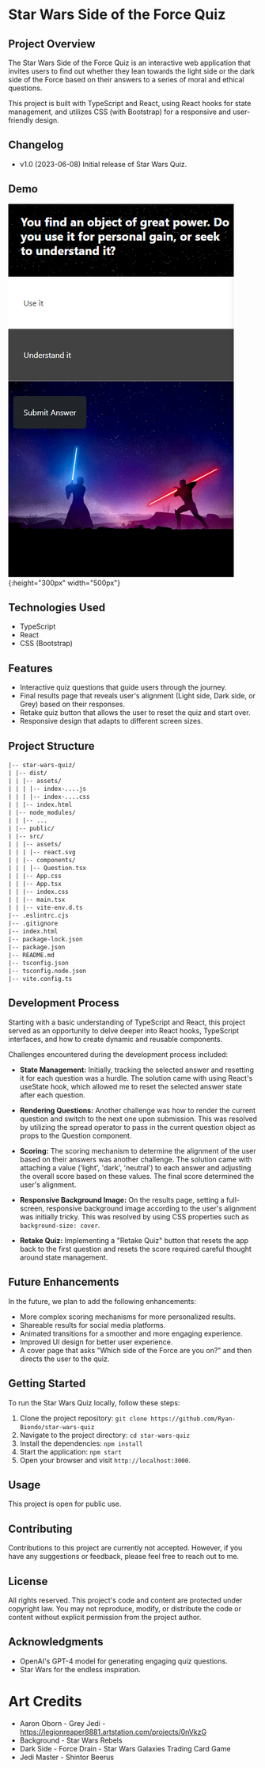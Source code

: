 # Star Wars Side of the Force Quiz

## Project Overview

The Star Wars Side of the Force Quiz is an interactive web application that invites users to find out whether they lean towards the light side or the dark side of the Force based on their answers to a series of moral and ethical questions.

This project is built with TypeScript and React, using React hooks for state management, and utilizes CSS (with Bootstrap) for a responsive and user-friendly design.

## Changelog

- v1.0 (2023-06-08) Initial release of Star Wars Quiz.

## Demo

![Demo](./images/quiz-demo-screenshot.png){:height="300px" width="500px"}

## Technologies Used

- TypeScript
- React
- CSS (Bootstrap)

## Features

- Interactive quiz questions that guide users through the journey.
- Final results page that reveals user's alignment (Light side, Dark side, or Grey) based on their responses.
- Retake quiz button that allows the user to reset the quiz and start over.
- Responsive design that adapts to different screen sizes.

## Project Structure

```
|-- star-wars-quiz/
| |-- dist/
| | |-- assets/
| | | |-- index-....js
| | | |-- index-....css
| | |-- index.html
| |-- node_modules/
| | |-- ...
| |-- public/
| |-- src/
| | |-- assets/
| | | |-- react.svg
| | |-- components/
| | | |-- Question.tsx
| | |-- App.css
| | |-- App.tsx
| | |-- index.css
| | |-- main.tsx
| | |-- vite-env.d.ts
|-- .eslintrc.cjs
|-- .gitignore
|-- index.html
|-- package-lock.json
|-- package.json
|-- README.md
|-- tsconfig.json
|-- tsconfig.node.json
|-- vite.config.ts
```

## Development Process

Starting with a basic understanding of TypeScript and React, this project served as an opportunity to delve deeper into React hooks, TypeScript interfaces, and how to create dynamic and reusable components.

Challenges encountered during the development process included:

- **State Management:** Initially, tracking the selected answer and resetting it for each question was a hurdle. The solution came with using React's useState hook, which allowed me to reset the selected answer state after each question.

- **Rendering Questions:** Another challenge was how to render the current question and switch to the next one upon submission. This was resolved by utilizing the spread operator to pass in the current question object as props to the Question component.

- **Scoring:** The scoring mechanism to determine the alignment of the user based on their answers was another challenge. The solution came with attaching a value ('light', 'dark', 'neutral') to each answer and adjusting the overall score based on these values. The final score determined the user's alignment.

- **Responsive Background Image:** On the results page, setting a full-screen, responsive background image according to the user's alignment was initially tricky. This was resolved by using CSS properties such as `background-size: cover`.

- **Retake Quiz:** Implementing a "Retake Quiz" button that resets the app back to the first question and resets the score required careful thought around state management.

## Future Enhancements

In the future, we plan to add the following enhancements:

- More complex scoring mechanisms for more personalized results.
- Shareable results for social media platforms.
- Animated transitions for a smoother and more engaging experience.
- Improved UI design for better user experience.
- A cover page that asks "Which side of the Force are you on?" and then directs the user to the quiz.

## Getting Started

To run the Star Wars Quiz locally, follow these steps:

1. Clone the project repository: `git clone https://github.com/Ryan-Biondo/star-wars-quiz`
2. Navigate to the project directory: `cd star-wars-quiz`
3. Install the dependencies: `npm install`
4. Start the application: `npm start`
5. Open your browser and visit `http://localhost:3000`.

## Usage

This project is open for public use.

## Contributing

Contributions to this project are currently not accepted. However, if you have any suggestions or feedback, please feel free to reach out to me.

## License

All rights reserved. This project's code and content are protected under copyright law. You may not reproduce, modify, or distribute the code or content without explicit permission from the project author.

## Acknowledgments

- OpenAI's GPT-4 model for generating engaging quiz questions.
- Star Wars for the endless inspiration.

# Art Credits

- Aaron Oborn - Grey Jedi - https://legionreaper8881.artstation.com/projects/0nVkzG
- Background - Star Wars Rebels
- Dark Side - Force Drain - Star Wars Galaxies Trading Card Game
- Jedi Master - Shintor Beerus
